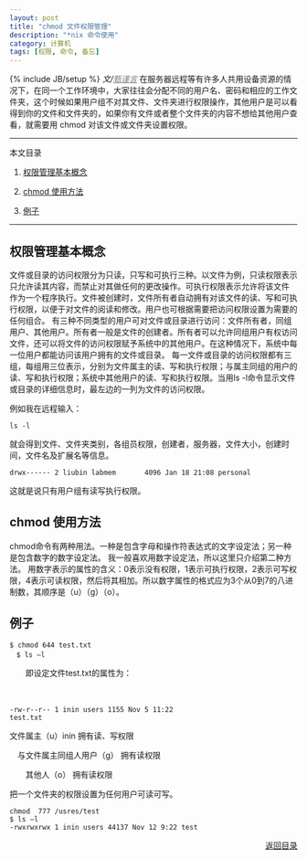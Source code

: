 ```yaml
---
layout: post
title: "chmod 文件权限管理"
description: "*nix 命令使用"
category: 计算机
tags: [权限, 命令, 备忘]
---
```

 
{% include JB/setup %}
_文/<a href="{{site.url}}/zcontact.html" style="color:grey">甄谨言</a>_ 
 在服务器远程等有许多人共用设备资源的情况下，在同一个工作环境中，大家往往会分配不同的用户名、密码和相应的工作文件夹，这个时候如果用户组不对其文件、文件夹进行权限操作，其他用户是可以看得到你的文件和文件夹的，如果你有文件或者整个文件夹的内容不想给其他用户查看，就需要用 chmod 对该文<!-- more -->件或文件夹设置权限。
 
<a name="t"></a>
 
---

本文目录

1.  <a href="#t1">权限管理基本概念</a>

2.  <a href="#t2">chmod 使用方法</a>

3.  <a href="#t3">例子</a>
 
---

## <a name="t1"></a> 权限管理基本概念
 
 文件或目录的访问权限分为只读，只写和可执行三种。以文件为例，只读权限表示只允许读其内容，而禁止对其做任何的更改操作。可执行权限表示允许将该文件 作为一个程序执行。文件被创建时，文件所有者自动拥有对该文件的读、写和可执行权限，以便于对文件的阅读和修改。用户也可根据需要把访问权限设置为需要的 任何组合。
 有三种不同类型的用户可对文件或目录进行访问：文件所有者，同组用户、其他用户。所有者一般是文件的创建者。所有者可以允许同组用户有权访问文件，还可以将文件的访问权限赋予系统中的其他用户。在这种情况下，系统中每一位用户都能访问该用户拥有的文件或目录。
 每一文件或目录的访问权限都有三组，每组用三位表示，分别为文件属主的读、写和执行权限；与属主同组的用户的读、写和执行权限；系统中其他用户的读、写和执行权限。当用ls -l命令显示文件或目录的详细信息时，最左边的一列为文件的访问权限。
 
  例如我在远程输入：
  
<pre><code>ls -l</code></pre>
  
   就会得到文件、文件夹类别，各组员权限，创建者，服务器，文件大小，创建时间，文件名及扩展名等信息。
   
<pre><code>drwx------ 2 liubin labmem       4096 Jan 18 21:08 personal</pre></code>
   
   这就是说只有用户组有读写执行权限。
 
## <a name="t2"></a>chmod 使用方法
 
 chmod命令有两种用法。一种是包含字母和操作符表达式的文字设定法；另一种是包含数字的数字设定法。 我一般喜欢用数字设定法，所以这里只介绍第二种方法。
 用数字表示的属性的含义：0表示没有权限，1表示可执行权限，2表示可写权限，4表示可读权限，然后将其相加。所以数字属性的格式应为3个从0到7的八进制数，其顺序是（u）（g）（o）。
 
## <a name="t3"></a>例子

<pre><code>$ chmod 644 test.txt
　$ ls –l</pre></code>

　　即设定文件test.txt的属性为：

　<pre><code>-rw-r--r-- 1 inin users 1155 Nov 5 11:22 test.txt</pre></code>

文件属主（u）inin 拥有读、写权限

　与文件属主同组人用户（g） 拥有读权限

　　其他人（o） 拥有读权限

把一个文件夹的权限设置为任何用户可读可写。

<pre><code>chmod  777 /usres/test
$ ls –l
-rwxrwxrwx 1 inin users 44137 Nov 12 9:22 test</pre></code>
 
<div align="right"><a href="#t">返回目录</a></div>
